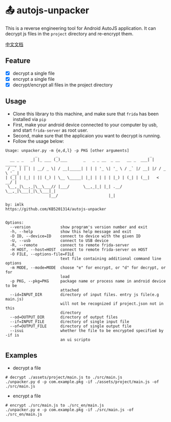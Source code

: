 # 📤 autojs-unpacker
This is a reverse engineering tool for Android AutoJS application. It can decrypt js files in the `project` directory and re-encrypt them.

[中文文档](README_zh.md)

## Feature

- [x] decrypt a single file
- [x] encrypt a single file
- [x] decrypt/encrypt all files in the project directory

## Usage

- Clone this library to this machine, and make sure that `frida` has been installed via `pip`
- First, make your android device connected to your computer by usb, and start `frida-server` as root user. 
- Second, make sure that the applicaion you want to decrypt is running. 
- Follow the usage below:

```
Usage: unpacker.py -m {e,d,l} -p PKG [other arguments]
             _        _                                        _             
  __ _ _   _| |_ ___ (_)___       _   _ _ __  _ __   __ _  ___| | _____ _ __ 
 / _` | | | | __/ _ \| / __|_____| | | | '_ \| '_ \ / _` |/ __| |/ / _ \ '__|
| (_| | |_| | || (_) | \__ \_____| |_| | | | | |_) | (_| | (__|   <  __/ |   
 \__,_|\__,_|\__\___// |___/      \__,_|_| |_| .__/ \__,_|\___|_|\_\___|_|   
                   |__/                      |_|                             
                                                                    by: imlk
https://github.com/KB5201314/autojs-unpacker


Options:
  --version             show program's version number and exit
  -h, --help            show this help message and exit
  -D ID, --device=ID    connect to device with the given ID
  -U, --usb             connect to USB device
  -R, --remote          connect to remote frida-server
  -H HOST, --host=HOST  connect to remote frida-server on HOST
  -O FILE, --options-file=FILE
                        text file containing additional command line options
  -m MODE, --mode=MODE  choose "e" for encrypt, or "d" for decrypt, or  for
                        load
  -p PKG, --pkg=PKG     package name or process name in android device to be
                        attached
  --id=INPUT_DIR        directory of input files. entry js file(e.g main.js)
                        will not be recognized if project.json not in this
                        directory
  --od=OUTPUT_DIR       directory of output files
  --if=INPUT_FILE       directory of single input file
  --of=OUTPUT_FILE      directory of single output file
  --isui                whether the file to be encrypted specified by -if is
                        an ui scripto
```

## Examples
- decrypt a file
```shell
# decrypt ./assets/project/main.js to ./src/main.js
./unpacker.py d -p com.example.pkg -if ./assets/project/main.js -of ./src/main.js
```
- encrypt a file
```shell
# encrypt ./src/main.js to ./src_en/main.js
./unpacker.py e -p com.example.pkg -if ./src/main.js -of ./src_en/main.js
```
